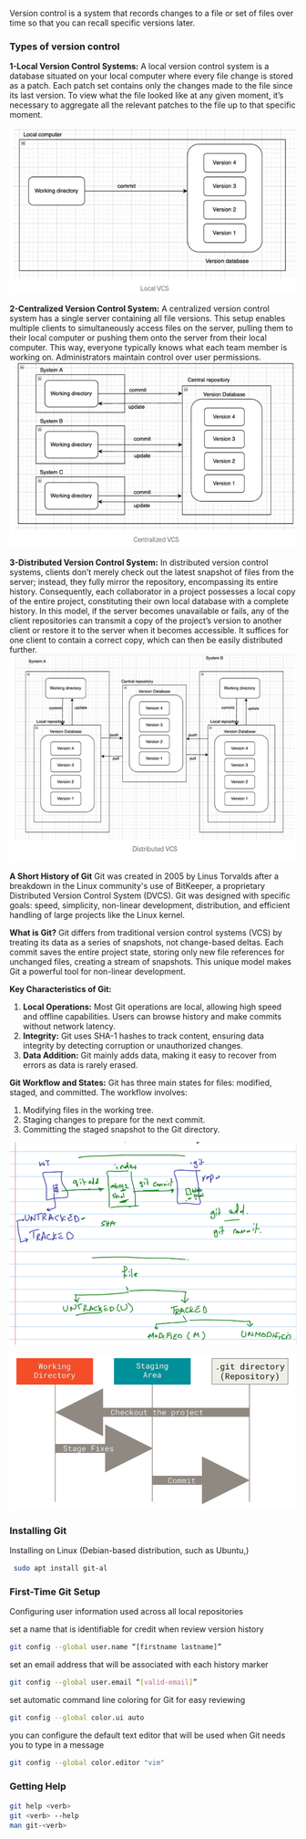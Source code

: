 Version control is a system that records changes to a file or set of files over time so that you can recall specific versions later.

### Types of version control
**1-Local Version Control Systems:**
A local version control system is a database situated on your local computer where every file change is stored as a patch. Each patch set contains only the changes made to the file since its last version. To view what the file looked like at any given moment, it’s necessary to aggregate all the relevant patches to the file up to that specific moment.

![screen](./images/1.1.png)

**2-Centralized Version Control System:**
A centralized version control system has a single server containing all file versions. This setup enables multiple clients to simultaneously access files on the server, pulling them to their local computer or pushing them onto the server from their local computer. This way, everyone typically knows what each team member is working on. Administrators maintain control over user permissions.
![screen](./images/1.2.png)

**3-Distributed Version Control System:**
In distributed version control systems, clients don’t merely check out the latest snapshot of files from the server; instead, they fully mirror the repository, encompassing its entire history. Consequently, each collaborator in a project possesses a local copy of the entire project, constituting their own local database with a complete history. In this model, if the server becomes unavailable or fails, any of the client repositories can transmit a copy of the project’s version to another client or restore it to the server when it becomes accessible. It suffices for one client to contain a correct copy, which can then be easily distributed further.
![screen](./images/1.3.png)

**A Short History of Git**
Git was created in 2005 by Linus Torvalds after a breakdown in the Linux community's use of BitKeeper, a proprietary Distributed Version Control System (DVCS). Git was designed with specific goals: speed, simplicity, non-linear development, distribution, and efficient handling of large projects like the Linux kernel.

**What is Git?**
Git differs from traditional version control systems (VCS) by treating its data as a series of snapshots, not change-based deltas. Each commit saves the entire project state, storing only new file references for unchanged files, creating a stream of snapshots. This unique model makes Git a powerful tool for non-linear development.


**Key Characteristics of Git:**
1. **Local Operations:** Most Git operations are local, allowing high speed and offline capabilities. Users can browse history and make commits without network latency.
2. **Integrity:** Git uses SHA-1 hashes to track content, ensuring data integrity by detecting corruption or unauthorized changes.
3. **Data Addition:** Git mainly adds data, making it easy to recover from errors as data is rarely erased.


**Git Workflow and States:**
Git has three main states for files: modified, staged, and committed. The workflow involves:

1. Modifying files in the working tree.
2. Staging changes to prepare for the next commit.
3. Committing the staged snapshot to the Git directory.

![screen](./images/1.4.png)

![screen](./images/1.5.png)


 ### Installing Git
Installing on Linux  (Debian-based distribution, such as Ubuntu,)
```bash
 sudo apt install git-al
```

 
### First-Time Git Setup

Configuring user information used across all local repositories

set a name that is identifiable for credit when review version history
```bash
git config --global user.name “[firstname lastname]”
```
set an email address that will be associated with each history marker
```bash
git config --global user.email “[valid-email]”
```
set automatic command line coloring for Git for easy reviewing
```bash
git config --global color.ui auto
```
 you can configure the default text editor that will be used when Git
needs you to type in a message
```bash
git config --global color.editor "vim"
```


### Getting Help

```bash
git help <verb>
git <verb> --help
man git-<verb>
```
